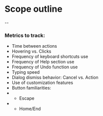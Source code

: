 # Scope outline

--

### Metrics to track:

* Time between actions
* Hovering vs. Clicks
* Frequency of keyboard shortcuts use
* Frequency of Help section use
* Frequency of Undo function use
* Typing speed
* Dialog dismiss behavior: Cancel vs. Action
* Use of customization features
* Button familiarities:
* * Escape
* * Home/End
